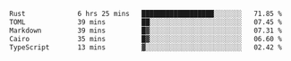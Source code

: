 <!--START_SECTION:waka-->

```txt
Rust             6 hrs 25 mins   ██████████████████░░░░░░░   71.85 %
TOML             39 mins         ██░░░░░░░░░░░░░░░░░░░░░░░   07.45 %
Markdown         39 mins         █▓░░░░░░░░░░░░░░░░░░░░░░░   07.31 %
Cairo            35 mins         █▓░░░░░░░░░░░░░░░░░░░░░░░   06.60 %
TypeScript       13 mins         ▓░░░░░░░░░░░░░░░░░░░░░░░░   02.42 %
```

<!--END_SECTION:waka-->